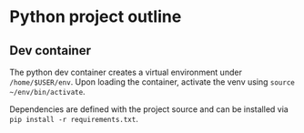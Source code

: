 # Python project outline

## Dev container

The python dev container creates a virtual environment under
`/home/$USER/env`. Upon loading the container, activate the venv using
`source ~/env/bin/activate`.

Dependencies are defined with the project source and can be installed via
`pip install -r requirements.txt`.
